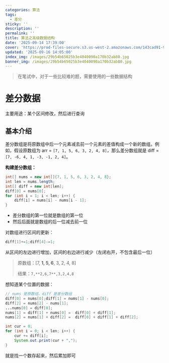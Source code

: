 ```yaml
---
categories: 算法
tags:
  - 差分
sticky: ''
description: ''
permalink: ''
title: 算法之高级数据结构
date: '2025-09-14 17:39:00'
cover: 'https://prod-files-secure.s3.us-west-2.amazonaws.com/143cad91-961b-48b0-82dc-78fbb6eb5abe/ca363e5c-5600-40ff-b012-b0478d3f0da0/wallhaven-rrv6r7.jpg?X-Amz-Algorithm=AWS4-HMAC-SHA256&X-Amz-Content-Sha256=UNSIGNED-PAYLOAD&X-Amz-Credential=ASIAZI2LB466TDBEHZGG%2F20250919%2Fus-west-2%2Fs3%2Faws4_request&X-Amz-Date=20250919T110053Z&X-Amz-Expires=3600&X-Amz-Security-Token=IQoJb3JpZ2luX2VjEFoaCXVzLXdlc3QtMiJIMEYCIQC9iyWSh5C212lYj0PUaJSyjbLdCcRepVyar0Lfj1g2nQIhAJFth0EKRce6fMsZ32omj3ndLATcNTolrm%2FwkuLgCkD5KogECNP%2F%2F%2F%2F%2F%2F%2F%2F%2F%2FwEQABoMNjM3NDIzMTgzODA1Igwv4WDwhYkUUWb%2BSCkq3AN%2B%2Fg4feq%2Bp3xp35TeEbEXa0LqY0MGU00WrdEppFSUNAAJuT%2BSCJ6fj2dNG9HGyGTkfX8nHEssAOmfqDvPg5oJxQt0Q4yXNgZ3iYKYwc4rl9zPzjvsHAw%2B5x8j2EnBYtyHQWUhC3C0Q3phz6slxltAodgU7OW%2Bd2F2xFjZT%2BKeNyqkDE2EXE4t1CALje7ySP0oCT6muDb5F%2BJKIn3GzHitbPnwlveVKBB7Ot2O7dJL4vdgp3zZzY%2B%2FCPK9ztZ0axqNIaT5WU%2F%2BxxIg%2FRKmxuH2cMxyd8fWcuzB2vp8d53a7VID%2FBxuI4ZqznlLUd6WtiC%2BVIr%2FLr491e%2F3rSOs0bFEECdrEjn%2F%2FCBMD%2Bku0VmSrkAh7gTNrlmZkvv166CFgAV5Miz5pFuNAW6AxRljUesBhkezdJSt60hoJoxXdbhBI65QgPt74YB0LDInL2oV2gFFBveBkapHqJ639jcXoAqDg12Un%2BXdg0Kvs93hR%2FkZvdY6xiXqh1jlBtEbzxOArFc%2FNMifcmUaWFFKQ6FEHTOvcuvepyyZ5HYSQQPY5rtYWrTUEnEse5v6HJ6YXmgLwKJgdrx0x2wOdBiHypTITjXPoOXWJf2Cwk7IU%2BLGM9D61hAPKgfnp7QfE12CmqjCX0rTGBjqkAYQsYdR0SsH8ksnDJt70mHYCQnT9H8bLTc8gR8pVF9Nrm5uJ2pn5Hx59n5aLnwXWWo%2FgJQe2QWOXegDUt0iCQd8S4kaUbfsntcS2O2hwBfifalIGmfGRHUMG8hcHXGhmPpsqheL%2F5vWnL%2FSowg1C7Pksbvx5xuacUdE7qjv6Ik27P6Tg7%2FCBXaLAKBZG0g9LKLKcAi6ha9CMFPCfw%2BFfiRZvb9Z2&X-Amz-Signature=fcceee673a3e8e473b53fe359ce4099a2976acfa41c73c99eb9da13b692e0145&X-Amz-SignedHeaders=host&x-amz-checksum-mode=ENABLED&x-id=GetObject'
updated: '2025-09-16 14:05:00'
index_img: /images/29b54b65025b3e4040090a170b32ab80.jpg
banner_img: /images/29b54b65025b3e4040090a170b32ab80.jpg
---
```

> 在笔试中，对于一些比较难的题，需要使用的一些数据结构

# 差分数据


主要用途：某个区间修改，然后进行查询


## 基本介绍


差分数组是将原数组中后一个元素减去前一个元素的差值构成一个新的数组。例如，假设原数组为 arr = `[7, 1, 5, 6, 3, 2, 4, 8]`，那么差分数组就是 diff =`[7, -6, 4, 1, -3, -1, 2, 4]`。


**构建差分数组：**


```java
int[] nums = new int[]{7, 1, 5, 6, 3, 2, 4, 8};
int len = nums.length;
int[] diff = new int[len];
diff[0] = nums[0];
for (int i = 1; i < len; i++) {
    diff[i] = nums[i] - nums[i - 1];
}
```

- 差分数组的第一位就是数组的第一位
- 然后后面就是数组的后一位减去前一位

对数组进行区间的更新：


```java
diff[1]+=1;diff[4]-=1;
```


从区间的左边进行增加，区间的右边进行减少（左闭右开，不包含最后一位）

> 原数组：[7, **1, 5, 6**, 3, 2, 4, 8]
>
> 结果：`7,**2,6,7**,3,2,4,8`
>
>

想知道某个位置的数据：


```java
// nums 是原数组，diff 是差分数组
diff[0] = nums[0];diff[1] = nums[1] - nums[0];
diff[2] = nums[2] - nums[1];
...nums[0] = diff[0];
nums[1] = diff[1] + nums[0] =  diff[0] + diff[1];
nums[2] = nums[1] + diff[2] =  diff[0] + diff[1] + diff[2];
```


```java
int cur = 0;
for (int i = 0; i < len; i++) {
    cur += diff[i];
    System.out.print(cur + ",");
}
```


就是找一个数存起来，然后累加即可

